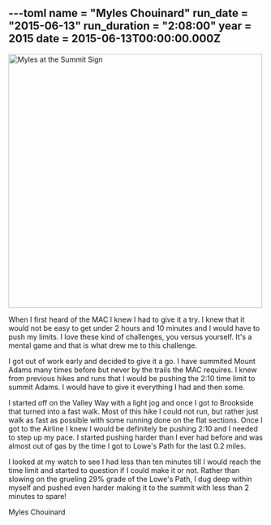 ---toml
name = "Myles Chouinard"
run_date = "2015-06-13"
run_duration = "2:08:00"
year = 2015
date = 2015-06-13T00:00:00.000Z
---
<img src="/assets/images/uploads/myles-summit.jpg" alt="Myles at the Summit Sign" width="500" height="500">

When I first heard of the MAC I knew I had to give it a try. I knew that it would not be easy to get under 2 hours and 10 minutes and I would have to push my limits. I love these kind of challenges, you versus yourself. It's a mental game and that is what drew me to this challenge.

I got out of work early and decided to give it a go. I have summited Mount Adams many times before but never by the trails the MAC requires. I knew from previous hikes and runs that I would be pushing the 2:10 time limit to summit Adams. I would have to give it everything I had and then some.

I started off on the Valley Way with a light jog and once I got to Brookside that turned into a fast walk. Most of this hike I could not run, but rather just walk as fast as possible with some running done on the flat sections. Once I got to the Airline I knew I would be definitely be pushing 2:10 and I needed to step up my pace. I started pushing harder than I ever had before and was almost out of gas by the time I got to Lowe's Path for the last 0.2 miles.

I looked at my watch to see I had less than ten minutes till I would reach the time limit and started to question if I could make it or not. Rather than slowing on the grueling 29% grade of the Lowe's Path, I dug deep within myself and pushed even harder making it to the summit with less than 2 minutes to spare!

Myles Chouinard



